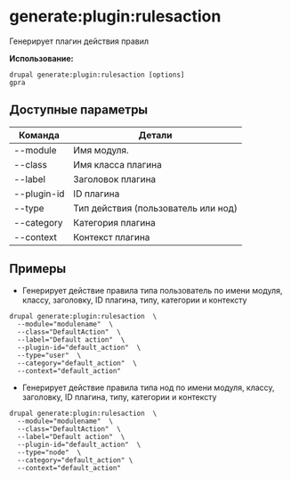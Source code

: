 # generate:plugin:rulesaction
Генерирует плагин действия правил

**Использование:**
```
drupal generate:plugin:rulesaction [options]
gpra
```

## Доступные параметры
Команда | Детали
-------|-------------
--module | Имя модуля.
--class | Имя класса плагина
--label | Заголовок плагина
--plugin-id | ID плагина
--type | Тип действия (пользователь или нод)
--category | Категория плагина
--context | Контекст плагина

## Примеры
* Генерирует действие правила типа пользователь по имени модуля, классу, заголовку, ID плагина, типу, категории и контексту
```
drupal generate:plugin:rulesaction  \
  --module="modulename"  \
  --class="DefaultAction"  \
  --label="Default action"  \
  --plugin-id="default_action"  \
  --type="user"  \
  --category="default_action"  \
  --context="default_action"
```
* Генерирует действие правила типа нод по имени модуля, классу, заголовку, ID плагина, типу, категории и контексту
```
drupal generate:plugin:rulesaction  \
  --module="modulename"  \
  --class="DefaultAction"  \
  --label="Default action"  \
  --plugin-id="default_action"  \
  --type="node"  \
  --category="default_action" \
  --context="default_action"
```
